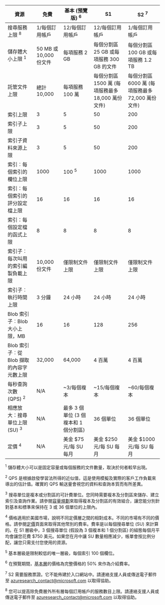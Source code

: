 | 資源 | 免費 | 基本 (預覽版) <sup>6</sup> | S1 | S2 <sup>7</sup> |
| --- | --- | --- | --- | --- |
| 搜尋服務上限 <sup>8</sup> |1/每個訂用帳戶 |12/每個訂用帳戶 |12/每個訂用帳戶 |1/每個訂用帳戶 |
| 儲存體大小上限 <sup>1</sup> |50 MB 或 10,000 份文件 |每項服務 2 GB |每個分割區 25 GB 或每項服務 300 GB 的文件 |每個分割區 100 GB 或每項服務 1.2 TB |
| 託管文件上限 |總計 10,000 |每項服務 100 萬 |每個分割區 1500 萬 (每項服務最多 18,000 萬份文件) |每個分割區 6000 萬 (每項服務最多 72,000 萬份文件) |
| 索引上限 |3 |5 |50 |200 |
| 索引子上限 |3 |5 |50 |200 |
| 索引子資料來源上限 |3 |5 |50 |200 |
| 索引︰每個索引的欄位上限 |1000 |100 <sup>5</sup> |1000 |1000 |
| 索引：每個索引的評分設定檔上限 |16 |16 |16 |16 |
| 索引：每個設定檔的函式上限 |8 |8 |8 |8 |
| 索引子︰每次叫用的索引編製負載上限 |10,000 份文件 |僅限制文件上限 |僅限制文件上限 |僅限制文件上限 |
| 索引子︰執行時間上限 |3 分鐘 |24 小時 |24 小時 |24 小時 |
| Blob 索引子︰Blob 大小上限，MB |16 |16 |128 |256 |
| Blob 索引子︰從 Blob 擷取的內容字元數上限 |32,000 |64,000 |4 百萬 |4 百萬 |
| 每秒查詢次數 (QPS) <sup>2</sup> |N/A |~3/每個複本 |~15/每個複本 |~60/每個複本 |
| 相應放大：搜尋單位上限 (SU) <sup>3</sup> |N/A |最多 3 個單位 (3 個複本和 1 個分割區) |36 個單位 |36 個單位 |
| 定價 <sup>4</sup> |N/A |美金 $75 元/每 SU 每月 |美金 $250 元/每 SU 每月 |美金 $1000 元/每 SU 每月 |

<sup>1</sup> 儲存體大小可以是固定容量或每個服務的文件數量，取決於何者較早出現。

<sup>2</sup> QPS 是根據啟發學習法所得的近似值，這是使用模擬及實際的客戶工作負載來導出的估計值。確實的 QPS 輸送量會視您的資料和查詢本質而有所差異。

<sup>3</sup> 搜尋單位是複本或分割區的可計費單位。您同時需要複本及分割區來儲存、建立索引及查詢作業。請參閱[容量規劃](../articles/search/search-capacity-planning.md)來取得複本及分割區的有效組合，讓您能分別針對基本和標準來保持在 3 或 36 個單位的上限內。

<sup>4</sup> 價格適用於美國市場，說明不同定價層之間的相對成本。不同的市場有不同的價格。請參閱[定價](https://azure.microsoft.com/pricing/details/search/)頁面來取得其他幣別的費率。費率是以每個搜尋單位 (SU) 來計算的。在 S1 層級中，3 個搜尋單位 (假設為 3 個複本和 1 個分割區) 的組態每個月平均會讓您花費 $750 美元。如果您在月中讓 SU 數量相應減少，帳單會按比例分配，讓您只需支付您使用的資源。

<sup>5</sup> 基本層級是限制較低的唯一層級，每個索引 100 個欄位。

<sup>6</sup> 在預覽期間，[基本層](http://aka.ms/azuresearchbasic)的價格為完整價格的 50% 來作為介紹費率。

<sup>7</sup> S2 需要服務票證。它不能佈建於入口網站中。請連絡支援人員或傳送電子郵件至 azuresearch_contact@microsoft.com 以取得協助。

<sup>8</sup> 您可以提高除免費層外所有層每個訂用帳戶的服務數目上限。請連絡支援人員或傳送電子郵件至 azuresearch_contact@microsoft.com 以取得協助。

<!---HONumber=AcomDC_0525_2016-->